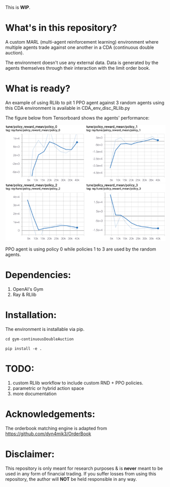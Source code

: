 This is **WIP**.

# What's in this repository?
A custom MARL (multi-agent reinforcement learning) environment where multiple
agents trade against one another in a CDA (continuous double auction).

The environment doesn't use any external data. Data is generated by the agents
themselves through their interaction with the limit order book.

# What is ready?
An example of using RLlib to pit 1 PPO agent against 3 random agents using this
CDA environment is available in CDA_env_disc_RLlib.py

The figure below from Tensorboard shows the agents' performance:

![](https://github.com/ChuaCheowHuan/MARL_env/blob/master/pic/agent0and1.png)
![](https://github.com/ChuaCheowHuan/MARL_env/blob/master/pic/agent2and3.png)

PPO agent is using policy 0 while policies 1 to 3 are used by the random agents.

# Dependencies:
1) OpenAI's Gym
2) Ray & RLlib

# Installation:
The environment is installable via pip.
```
cd gym-continuousDoubleAuction
```
```
pip install -e .
```

# TODO:
1) custom RLlib workflow to include custom RND + PPO policies.
2) parametric or hybrid action space
3) more documentation

# Acknowledgements:
The orderbook matching engine is adapted from
https://github.com/dyn4mik3/OrderBook

# Disclaimer:
This repository is only meant for research purposes & is **never** meant to be
used in any form of financial trading. If you suffer losses from using this
repository, the author will **NOT** be held responsible in any way.
